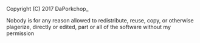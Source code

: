 
Copyright (C) 2017 DaPorkchop_

Nobody is for any reason allowed to redistribute, reuse, copy, or otherwise plagerize, directly or edited, part or all of the software without my permission